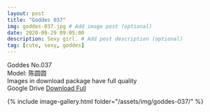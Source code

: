 ```yaml
---
layout: post
title: "Goddes 037"
img: goddes-037.jpg # Add image post (optional)
date: 2020-09-29 09:05:00
description: Sexy girl. # Add post description (optional)
tag: [cute, sexy, goddes]
---
```

Goddes No.037  
Model: 陈圆圆                 
Images in download package have full quality                    
Google Drive [Download Full](http://gestyy.com/eeC8LS)

{% include image-gallery.html folder="/assets/img/goddes-037/" %}
